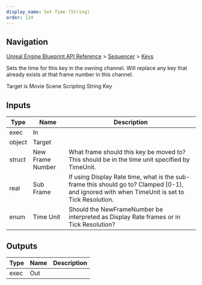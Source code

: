 ```yaml
---
display_name: Set Time (String)
order: 124
---
```

## Navigation

[Unreal Engine Blueprint API Reference](https://dev.epicgames.com/documentation/en-us/unreal-engine/BlueprintAPI) > [Sequencer](https://dev.epicgames.com/documentation/en-us/unreal-engine/BlueprintAPI/Sequencer) > [Keys](https://dev.epicgames.com/documentation/en-us/unreal-engine/BlueprintAPI/Sequencer/Keys)

Sets the time for this key in the owning channel. Will replace any key that already exists at that frame number in this channel.

Target is Movie Scene Scripting String Key

## Inputs

| Type | Name | Description |
| --- | --- | --- |
| exec | In |  |
| object | Target |  |
| struct | New Frame Number | What frame should this key be moved to? This should be in the time unit specified by TimeUnit. |
| real | Sub Frame | If using Display Rate time, what is the sub-frame this should go to? Clamped \[0-1), and ignored with when TimeUnit is set to Tick Resolution. |
| enum | Time Unit | Should the NewFrameNumber be interpreted as Display Rate frames or in Tick Resolution? |

## Outputs

| Type | Name | Description |
| --- | --- | --- |
| exec | Out |  |
